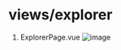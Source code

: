 # views/explorer

1. ExplorerPage.vue
   ![image](https://user-images.githubusercontent.com/78536273/118100568-927c5e80-b411-11eb-9961-dae34eb9596b.png)
